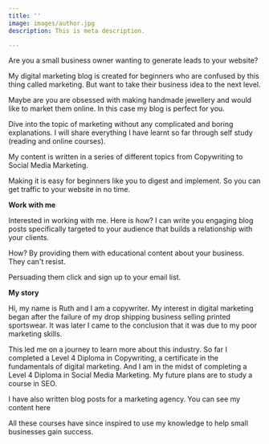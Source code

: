 ```yaml
---
title: ''
image: images/author.jpg
description: This is meta description.

---
```

Are you a small business owner wanting to generate leads to your website?

My digital marketing blog is created for beginners who are confused by this thing called marketing. But want to take their business idea to the next level.

Maybe are you are obsessed with making handmade jewellery and would like to market them online. In this case my blog is perfect for you.

Dive into the topic of marketing without any complicated and boring explanations. I will share everything I have learnt so far through self study (reading and online courses).

My content is written in a series of different topics from Copywriting to Social Media Marketing. 

Making it is easy for beginners like you to digest and implement. So you can get traffic to your website in no time.

**Work with me**

Interested in working with me. Here is how? I can write you engaging blog posts specifically targeted to your audience that builds a relationship with your clients.

How? By providing them with educational content about your business. They can't resist.

Persuading them click and sign up to your email list.

**My story**

Hi, my name is Ruth and I am a copywriter. My interest in digital marketing began after the failure of my drop shipping business selling printed sportswear. It was later I came to the conclusion that it was due to my poor marketing skills.

This led me on a journey to learn more about this industry. So far I completed a Level 4 Diploma in Copywriting, a certificate in the fundamentals of digital marketing. And I am in the midst of completing a Level 4 Diploma in Social Media Marketing. My future plans are to study a course in SEO. 

I have also written blog posts for a marketing agency. You can see my content here

All these courses have since inspired to use my knowledge to help small businesses gain success.